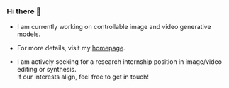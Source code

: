 ### Hi there 👋

- I am currently working on controllable image and video generative models.  
- For more details, visit my [homepage](https://carpedkm.github.io/).

- I am actively seeking for a research internship position in image/video editing or synthesis.  
  If our interests align, feel free to get in touch!
  
<!--
**carpedkm/carpedkm** is a ✨ _special_ ✨ repository because its `README.md` (this file) appears on your GitHub profile.

Here are some ideas to get you started:

- 🔭 I’m currently working on ...
- 🌱 I’m currently learning ...
- 👯 I’m looking to collaborate on ...
- 🤔 I’m looking for help with ...
- 💬 Ask me about ...
- 📫 How to reach me: ...
- 😄 Pronouns: ...
- ⚡ Fun fact: ...
-->
